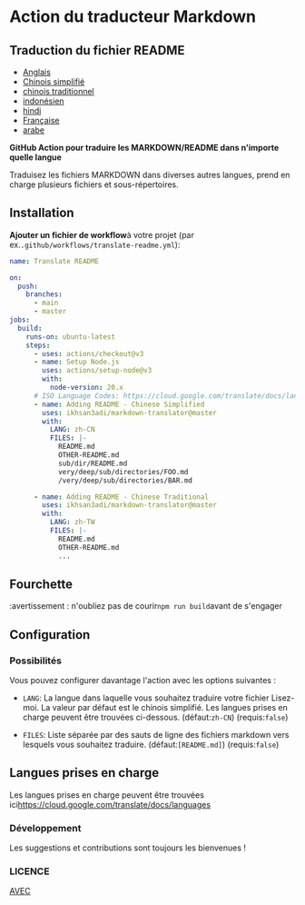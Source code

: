 # Action du traducteur Markdown

## Traduction du fichier README

-   [Anglais](README.md)
-   [Chinois simplifié](README.zh-CN.md)
-   [chinois traditionnel](README.zh-TW.md)
-   [indonésien](README.id.md)
-   [hindi](README.hi.md)
-   [Française](README.fr.md)
-   [arabe](README.ar.md)

**GitHub Action pour traduire les MARKDOWN/README dans n'importe quelle langue**

Traduisez les fichiers MARKDOWN dans diverses autres langues, prend en charge plusieurs fichiers et sous-répertoires.

## Installation

**Ajouter un fichier de workflow**à votre projet (par ex.`.github/workflows/translate-readme.yml`):

```yaml
name: Translate README

on:
  push:
    branches:
      - main
      - master
jobs:
  build:
    runs-on: ubuntu-latest
    steps:
      - uses: actions/checkout@v3
      - name: Setup Node.js
        uses: actions/setup-node@v3
        with:
          node-version: 20.x
      # ISO Language Codes: https://cloud.google.com/translate/docs/languages
      - name: Adding README - Chinese Simplified
        uses: ikhsan3adi/markdown-translator@master
        with:
          LANG: zh-CN
          FILES: |-
            README.md
            OTHER-README.md
            sub/dir/README.md
            very/deep/sub/directories/FOO.md
            /very/deep/sub/directories/BAR.md

      - name: Adding README - Chinese Traditional
        uses: ikhsan3adi/markdown-translator@master
        with:
          LANG: zh-TW
          FILES: |-
            README.md
            OTHER-README.md
            ...
```

## Fourchette

:avertissement : n'oubliez pas de courir`npm run build`avant de s'engager

## Configuration

### Possibilités

Vous pouvez configurer davantage l'action avec les options suivantes :

-   `LANG`: La langue dans laquelle vous souhaitez traduire votre fichier Lisez-moi. La valeur par défaut est le chinois simplifié. Les langues prises en charge peuvent être trouvées ci-dessous.
    (défaut:`zh-CN`) (requis:`false`)

-   `FILES`: Liste séparée par des sauts de ligne des fichiers markdown vers lesquels vous souhaitez traduire. (défaut:`[README.md]`) (requis:`false`)

## Langues prises en charge

Les langues prises en charge peuvent être trouvées ici<https://cloud.google.com/translate/docs/languages>

### Développement

Les suggestions et contributions sont toujours les bienvenues !

### LICENCE

[AVEC](./LICENSE)
